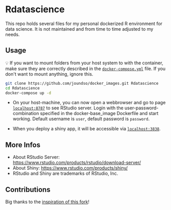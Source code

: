 # Rdatascience

This repo holds several files for my personal dockerized R environment for data science. It is not maintained and from time to time adjusted to my needs.

## Usage

:bulb: If you want to mount folders from your host system to with the container, make sure they are correctly described in the [`docker-compose.yml`](./docker-compose.yml) file. If you don't want to mount anything, ignore this.

```bash
git clone https://github.com/joundso/docker_images.git Rdatascience
cd Rdatascience
docker-compose up -d
```

- On your host-machine, you can now open a webbrowser and go to page [`localhost:8787`](http://localhost:8787) to see RStudio server. Login with the user-password-combination specified in the docker-base_image Dockerfile and start working. Default username is `user`, default password is `password`.

- When you deploy a shiny app, it will be accessible via [`localhost:3838`](http://localhost:3838).

## More Infos

- About RStudio Server: <https://www.rstudio.com/products/rstudio/download-server/>
- About Shiny: <https://www.rstudio.com/products/shiny/>
- RStudio and Shiny are trademarks of RStudio, Inc.  

## Contributions

Big thanks to the [inspiration of this fork](https://github.com/kapsner)!
